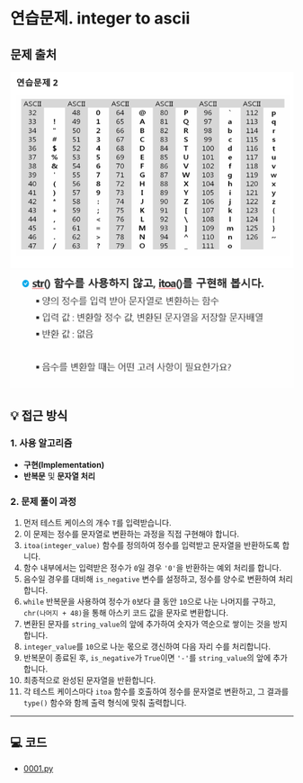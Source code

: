# 연습문제. integer to ascii

## 문제 출처
![문자열 뒤집기](../../images/05-string4.png)
![문자열 뒤집기](../../images/05-string3.png)

## 💡 접근 방식

### 1. 사용 알고리즘
* **구현(Implementation)**
* **반복문** 및 **문자열 처리**

### 2. 문제 풀이 과정
1.  먼저 테스트 케이스의 개수 `T`를 입력받습니다.
2.  이 문제는 정수를 문자열로 변환하는 과정을 직접 구현해야 합니다.
3.  `itoa(integer_value)` 함수를 정의하여 정수를 입력받고 문자열을 반환하도록 합니다.
4.  함수 내부에서는 입력받은 정수가 `0`일 경우 `'0'`을 반환하는 예외 처리를 합니다.
5.  음수일 경우를 대비해 `is_negative` 변수를 설정하고, 정수를 양수로 변환하여 처리합니다.
6.  `while` 반복문을 사용하여 정수가 `0`보다 클 동안 `10`으로 나눈 나머지를 구하고, `chr(나머지 + 48)`을 통해 아스키 코드 값을 문자로 변환합니다.
7.  변환된 문자를 `string_value`의 앞에 추가하여 숫자가 역순으로 쌓이는 것을 방지합니다.
8.  `integer_value`를 `10`으로 나눈 몫으로 갱신하여 다음 자리 수를 처리합니다.
9.  반복문이 종료된 후, `is_negative`가 `True`이면 `'-'`를 `string_value`의 앞에 추가합니다.
10. 최종적으로 완성된 문자열을 반환합니다.
11. 각 테스트 케이스마다 `itoa` 함수를 호출하여 정수를 문자열로 변환하고, 그 결과를 `type()` 함수와 함께 출력 형식에 맞춰 출력합니다.


---

## 💻 코드
* [0001.py](0001.py)